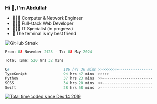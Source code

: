 <h3>Hi 👋, I'm Abdullah</h3>

- 👷🏼‍♂️ Computer & Network Engineer
- 👨🏻‍💻 Full-stack Web Developer
- 👨🏻‍💻 IT Specialist (in progress)
- 🖤 The terminal is my best friend

[![GitHub Streak](https://streak-stats.demolab.com?user=al3bad&theme=transparent&date_format=j%20M%5B%20Y%5D)](https://git.io/streak-stats)

<!--START_SECTION:waka-->

```python
From: 08 November 2023 - To: 08 May 2024

Total Time: 520 hrs 32 mins

C#                         186 hrs 36 mins >>>>>>>>>----------------   35.49 %
TypeScript                 94 hrs 47 mins  >>>>>--------------------   18.03 %
Python                     37 hrs 23 mins  >>-----------------------   07.11 %
SCSS                       34 hrs 20 mins  >>-----------------------   06.53 %
Swift                      28 hrs 58 mins  >------------------------   05.51 %
```

<!--END_SECTION:waka-->

<p>
  <a href="https://wakatime.com/@ce2a2aac-0d6b-4d65-b864-8a4bcaf12967"><img src="https://wakatime.com/badge/user/ce2a2aac-0d6b-4d65-b864-8a4bcaf12967.svg" alt="Total time coded since Dec 14 2019" /></a>
</p>
